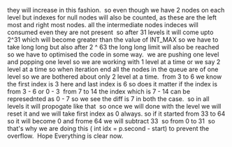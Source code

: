 they will increase in this fashion.
​
so even though we have 2 nodes on each level but indexes for null nodes will also be counted,
as these are the left most and right most nodes. all the intermediate nodes indeces will
consumed even they are not present
​
so after 31 levels it will come upto 2^31 which will become greater than the value of INT_MAX
so we have to take long long but also after 2 ^ 63 the long long limit will also be reached
so we have to optimised the code in some way.
​
we are pushing one level and popping one level so we are working with 1 level at a time or we say
2 level at a time
so when iteration end all the nodes in the queue are of one level
so we are bothered about only 2 level at a time.
​
from 3 to 6
we know the first index is 3 here and last index is 6
so does it matter if the index is from 3 - 6 or 0 - 3
​
from 7 to 14
the index which is 7 - 14 can be represednted as 0 - 7
so we see the diff is 7 in both the case.
​
so in all levels it will propogate like that
​
so once we will done with the level we will reset it and we will take first index as 0 always.
so if it started from 33 to 64
so it will become 0 and frome 64 we will subtract 33
​
so from 0 to 31
​
so that's why we are doing this ( int idx = p.second - start) to prevent the overflow.
​
Hope Everything is clear now.
